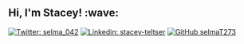 <h2> Hi, I'm Stacey! :wave: </h2>

[![Twitter: selma_042](https://img.shields.io/twitter/follow/selma_042?style=social)](https://twitter.com/selma_042)
[![Linkedin: stacey-teltser](https://img.shields.io/badge/-stacey.teltser-blue?style=flat-square&logo=Linkedin&logoColor=white&link=https://www.linkedin.com/in/stacey-teltser/)](https://www.linkedin.com/in/stacey-teltser/)
[![GitHub selmaT273](https://img.shields.io/github/followers/selmaT273?label=follow&style=social)](https://github.com/selmat273)

<!--
**selmaT273/selmaT273** is a ✨ _special_ ✨ repository because its `README.md` (this file) appears on your GitHub profile.

Here are some ideas to get you started:

- 🔭 I’m currently working on ...
- 🌱 I’m currently learning ...
- 👯 I’m looking to collaborate on ...
- 🤔 I’m looking for help with ...
- 💬 Ask me about ...
- 📫 How to reach me: ...
- 😄 Pronouns: ...
- ⚡ Fun fact: ...
-->

